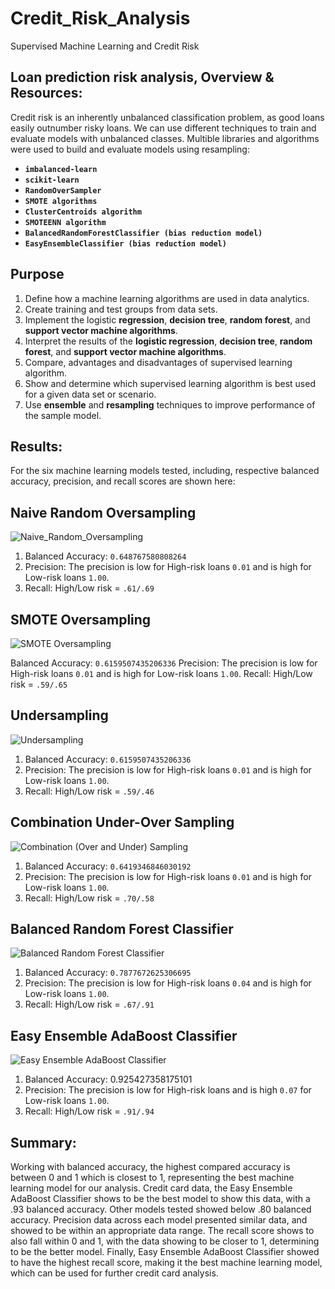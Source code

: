 # Credit_Risk_Analysis
Supervised Machine Learning and Credit Risk

## Loan prediction risk analysis, Overview & Resources:
Credit risk is an inherently unbalanced classification problem, as good loans easily outnumber risky loans. We can use different techniques to train and evaluate models with unbalanced classes. Multible libraries and algorithms were used to build and evaluate models using resampling:

  * **`imbalanced-learn`**
  * **`scikit-learn`**
  * **`RandomOverSampler`**
  * **`SMOTE algorithms`**
  * **`ClusterCentroids algorithm`**
  * **`SMOTEENN algorithm`**
  * **`BalancedRandomForestClassifier (bias reduction model)`**
  * **`EasyEnsembleClassifier (bias reduction model)`**

## Purpose
  1. Define how a machine learning algorithms are used in data analytics.
  2. Create training and test groups from data sets.
  3. Implement the logistic **regression**, **decision tree**, **random forest**, and **support vector machine      algorithms**.
  4. Interpret the results of the **logistic regression**, **decision tree**, **random forest**, and **support vector machine algorithms**.
  5. Compare, advantages and disadvantages of supervised learning algorithm.
  6. Show and determine which supervised learning algorithm is best used for a given data set or scenario.
  7. Use **ensemble** and **resampling** techniques to improve performance of the sample model.

## Results:
For the six machine learning models tested, including, respective balanced accuracy, precision, and recall scores are shown here:

## Naive Random Oversampling

![Naive_Random_Oversampling](https://user-images.githubusercontent.com/109354592/204424096-939e936b-c7c0-4e20-8695-596548753f49.png)

1. Balanced Accuracy: `0.648767580808264`
2. Precision: The precision is low for High-risk loans `0.01` and is high for Low-risk loans `1.00`.
3. Recall: High/Low risk = `.61/.69`

## SMOTE Oversampling

![SMOTE Oversampling](https://user-images.githubusercontent.com/109354592/204425178-d739d560-7b6b-4bdf-b4d8-1fef902d388e.png)

Balanced Accuracy: `0.6159507435206336`
Precision: The precision is low for High-risk loans `0.01` and is high for Low-risk loans `1.00`.
Recall: High/Low risk = `.59/.65`

## Undersampling

![Undersampling](https://user-images.githubusercontent.com/109354592/204425538-a26f14c4-da99-4fbd-9476-584b572af843.png)

1. Balanced Accuracy: `0.6159507435206336`
2. Precision: The precision is low for High-risk loans `0.01` and is high for Low-risk loans `1.00`.
3. Recall: High/Low risk = `.59/.46`

## Combination Under-Over Sampling

![Combination (Over and Under) Sampling](https://user-images.githubusercontent.com/109354592/204425737-c466b9a7-d433-4f05-a962-33ea900d6758.png)

1. Balanced Accuracy: `0.6419346846030192`
2. Precision: The precision is low for High-risk loans `0.01` and is high for Low-risk loans `1.00`.
3. Recall: High/Low risk = `.70/.58`

## Balanced Random Forest Classifier

![Balanced Random Forest Classifier](https://user-images.githubusercontent.com/109354592/204426092-1a037c08-498f-4f1e-acc5-cfaec974844c.png)

1. Balanced Accuracy: `0.7877672625306695`
2. Precision: The precision is low for High-risk loans `0.04` and is high for Low-risk loans `1.00`.
3. Recall: High/Low risk = `.67/.91`

## Easy Ensemble AdaBoost Classifier

![Easy Ensemble AdaBoost Classifier](https://user-images.githubusercontent.com/109354592/204426324-e2f267de-af00-45cd-9bd9-eb16e708eb19.png)

1. Balanced Accuracy: 0.925427358175101
2. Precision: The precision is low for High-risk loans and is high `0.07` for Low-risk loans `1.00`.
3. Recall: High/Low risk = `.91/.94`

## Summary:

Working with balanced accuracy, the highest compared accuracy is between 0 and 1 which is closest to 1, representing the best machine learning model for our analysis. Credit card data, the Easy Ensemble AdaBoost Classifier shows to be the best model to show this data, with a .93 balanced accuracy. Other models tested showed below .80 balanced accuracy. 
Precision data across each model presented similar data, and showed to be within an appropriate data range. The recall score shows to also fall within 0 and 1, with the data showing to be closer to 1, determining to be the better model. 
Finally, Easy Ensemble AdaBoost Classifier showed to have the highest recall score, making it the best machine learning model, which can be used for further credit card analysis.

